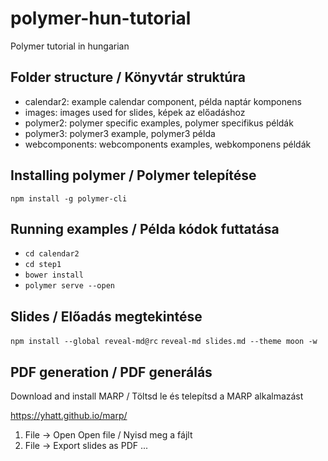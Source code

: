 # polymer-hun-tutorial

Polymer tutorial in hungarian

## Folder structure / Könyvtár struktúra

  * calendar2: example calendar component, példa naptár komponens
  * images: images used for slides, képek az előadáshoz
  * polymer2: polymer specific examples, polymer specifikus példák
  * polymer3: polymer3 example, polymer3 példa
  * webcomponents: webcomponents examples, webkomponens példák

## Installing polymer / Polymer telepítése

`npm install -g polymer-cli`

## Running examples / Példa kódok futtatása

  * `cd calendar2`
  * `cd step1`
  * `bower install`
  * `polymer serve --open`

## Slides / Előadás megtekintése

`npm install --global reveal-md@rc`
`reveal-md slides.md --theme moon -w`

## PDF generation / PDF generálás

 Download and install MARP / Töltsd le és telepítsd a MARP alkalmazást

 https://yhatt.github.io/marp/

   1. File -> Open Open file / Nyisd meg a fájlt
   2. File -> Export slides as PDF ...

  
